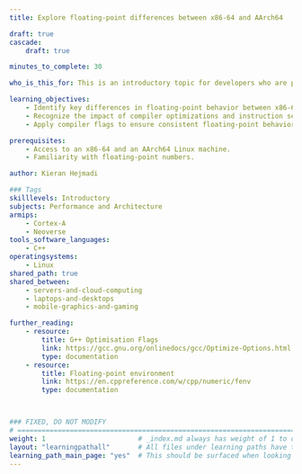 ```yaml
---
title: Explore floating-point differences between x86-64 and AArch64

draft: true
cascade:
    draft: true

minutes_to_complete: 30

who_is_this_for: This is an introductory topic for developers who are porting applications from x86-64 (also known as "x86") to AArch64 (also known as "Arm64; the Arm 64-bit architecture) and want to understand how floating-point behavior can differ between these architectures — particularly in the context of numerical consistency, performance, and debugging subtle bugs.

learning_objectives: 
    - Identify key differences in floating-point behavior between x86-64 and AArch64. 
    - Recognize the impact of compiler optimizations and instruction sets on floating-point results.
    - Apply compiler flags to ensure consistent floating-point behavior across platforms.

prerequisites:
    - Access to an x86-64 and an AArch64 Linux machine.
    - Familiarity with floating-point numbers.

author: Kieran Hejmadi

### Tags
skilllevels: Introductory
subjects: Performance and Architecture
armips:
    - Cortex-A
    - Neoverse
tools_software_languages:
    - C++
operatingsystems:
    - Linux
shared_path: true
shared_between:
    - servers-and-cloud-computing
    - laptops-and-desktops
    - mobile-graphics-and-gaming

further_reading:
    - resource:
        title: G++ Optimisation Flags 
        link: https://gcc.gnu.org/onlinedocs/gcc/Optimize-Options.html
        type: documentation
    - resource:
        title: Floating-point environment
        link: https://en.cppreference.com/w/cpp/numeric/fenv
        type: documentation



### FIXED, DO NOT MODIFY
# ================================================================================
weight: 1                       # _index.md always has weight of 1 to order correctly
layout: "learningpathall"       # All files under learning paths have this same wrapper
learning_path_main_page: "yes"  # This should be surfaced when looking for related content. Only set for _index.md of learning path content.
---
```

